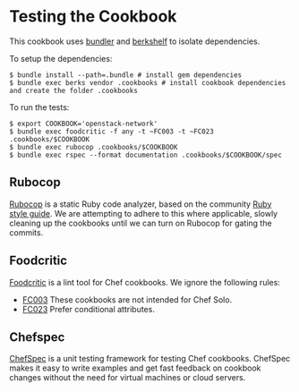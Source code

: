 # Testing the Cookbook #

This cookbook uses [bundler](http://gembundler.com/) and [berkshelf](http://berkshelf.com/) to isolate dependencies.

To setup the dependencies:

    $ bundle install --path=.bundle # install gem dependencies
    $ bundle exec berks vendor .cookbooks # install cookbook dependencies and create the folder .cookbooks

To run the tests:

    $ export COOKBOOK='openstack-network'
    $ bundle exec foodcritic -f any -t ~FC003 -t ~FC023 .cookbooks/$COOKBOOK
    $ bundle exec rubocop .cookbooks/$COOKBOOK
    $ bundle exec rspec --format documentation .cookbooks/$COOKBOOK/spec

## Rubocop  ##

[Rubocop](https://github.com/bbatsov/rubocop) is a static Ruby code analyzer, based on the community [Ruby style guide](https://github.com/bbatsov/ruby-style-guide). We are attempting to adhere to this where applicable, slowly cleaning up the cookbooks until we can turn on Rubocop for gating the commits.

## Foodcritic ##

[Foodcritic](http://acrmp.github.io/foodcritic/) is a lint tool for Chef cookbooks. We ignore the following rules:

* [FC003](http://acrmp.github.io/foodcritic/#FC003) These cookbooks are not intended for Chef Solo.
* [FC023](http://acrmp.github.io/foodcritic/#FC023) Prefer conditional attributes.

## Chefspec

[ChefSpec](http://code.sethvargo.com/chefspec/) is a unit testing framework for testing Chef cookbooks. ChefSpec makes it easy to write examples and get fast feedback on cookbook changes without the need for virtual machines or cloud servers.
